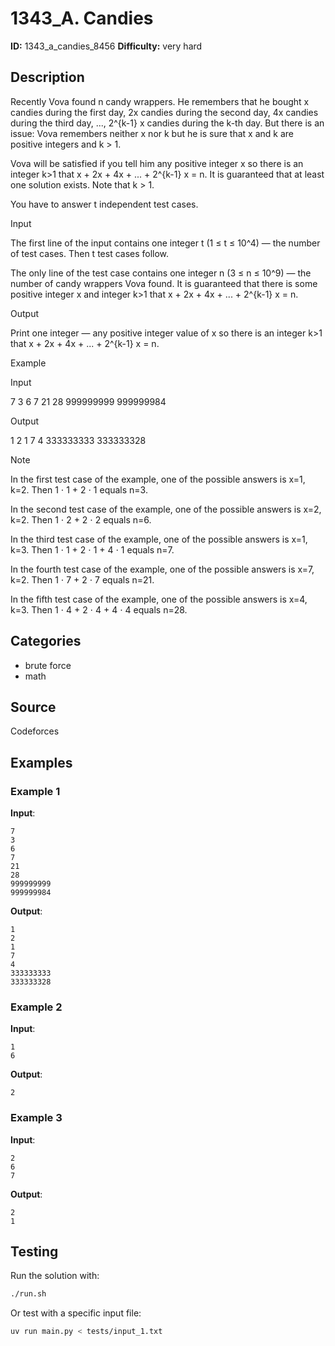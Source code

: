 # 1343_A. Candies

**ID:** 1343_a_candies_8456
**Difficulty:** very hard

## Description

Recently Vova found n candy wrappers. He remembers that he bought x candies during the first day, 2x candies during the second day, 4x candies during the third day, ..., 2^{k-1} x candies during the k-th day. But there is an issue: Vova remembers neither x nor k but he is sure that x and k are positive integers and k > 1.

Vova will be satisfied if you tell him any positive integer x so there is an integer k>1 that x + 2x + 4x + ... + 2^{k-1} x = n. It is guaranteed that at least one solution exists. Note that k > 1.

You have to answer t independent test cases.

Input

The first line of the input contains one integer t (1 ≤ t ≤ 10^4) — the number of test cases. Then t test cases follow.

The only line of the test case contains one integer n (3 ≤ n ≤ 10^9) — the number of candy wrappers Vova found. It is guaranteed that there is some positive integer x and integer k>1 that x + 2x + 4x + ... + 2^{k-1} x = n.

Output

Print one integer — any positive integer value of x so there is an integer k>1 that x + 2x + 4x + ... + 2^{k-1} x = n.

Example

Input


7
3
6
7
21
28
999999999
999999984


Output


1
2
1
7
4
333333333
333333328

Note

In the first test case of the example, one of the possible answers is x=1, k=2. Then 1 ⋅ 1 + 2 ⋅ 1 equals n=3.

In the second test case of the example, one of the possible answers is x=2, k=2. Then 1 ⋅ 2 + 2 ⋅ 2 equals n=6.

In the third test case of the example, one of the possible answers is x=1, k=3. Then 1 ⋅ 1 + 2 ⋅ 1 + 4 ⋅ 1 equals n=7.

In the fourth test case of the example, one of the possible answers is x=7, k=2. Then 1 ⋅ 7 + 2 ⋅ 7 equals n=21.

In the fifth test case of the example, one of the possible answers is x=4, k=3. Then 1 ⋅ 4 + 2 ⋅ 4 + 4 ⋅ 4 equals n=28.

## Categories

- brute force
- math

## Source

Codeforces

## Examples

### Example 1

**Input**:
```
7
3
6
7
21
28
999999999
999999984
```

**Output**:
```
1
2
1
7
4
333333333
333333328
```

### Example 2

**Input**:
```
1
6
```

**Output**:
```
2
```

### Example 3

**Input**:
```
2
6
7
```

**Output**:
```
2
1
```


## Testing

Run the solution with:

```bash
./run.sh
```

Or test with a specific input file:

```bash
uv run main.py < tests/input_1.txt
```
